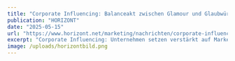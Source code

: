 ```yaml
---
title: "Corporate Influencing: Balanceakt zwischen Glamour und Glaubwürdigkeit"
publication: "HORIZONT"
date: "2025-05-15"
url: "https://www.horizont.net/marketing/nachrichten/corporate-influencing-balanceakt-zwischen-glamour-und-glaubwuerdigkeit-221436"
excerpt: "Corporate Influencing: Unternehmen setzen verstärkt auf Markenbotschafter für Recruiting und Employer Branding. HORIZONT beleuchtet, warum sich das lohnt."
image: /uploads/horizontbild.png
---
```

